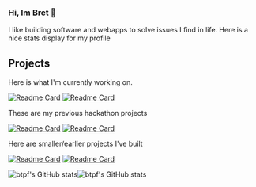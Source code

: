 ### Hi, Im Bret 👋 

I like building software and webapps to solve issues I find in life. Here is a nice stats display for my profile

## Projects
Here is what I'm currently working on.

[![Readme Card](https://github-readme-stats.vercel.app/api/pin/?username=btpf&repo=Alexandria&theme=swift)](https://github.com/btpf/Alexandria)
[![Readme Card](https://github-readme-stats.vercel.app/api/pin/?username=btpf&repo=Python-Notes&theme=swift)](https://github.com/btpf/Python-Notes)

These are my previous hackathon projects

[![Readme Card](https://github-readme-stats.vercel.app/api/pin/?username=btpf&repo=karb)](https://github.com/btpf/karb)
[![Readme Card](https://github-readme-stats.vercel.app/api/pin/?username=btpf&repo=FastDrop)](https://github.com/btpf/FastDrop)

Here are smaller/earlier projects I've built

[![Readme Card](https://github-readme-stats.vercel.app/api/pin/?username=btpf&repo=MoneyAssistant)](https://github.com/btpf/MoneyAssistant)
[![Readme Card](https://github-readme-stats.vercel.app/api/pin/?username=btpf&repo=ForceClose)](https://github.com/btpf/ForceClose)



![btpf's GitHub stats](https://github-readme-stats.vercel.app/api/top-langs/?username=btpf&hide_border=true)![btpf's GitHub stats](https://github-readme-stats.vercel.app/api?username=btpf&count_private=true&show_icons=true&hide_border=true&include_all_commits=true)
<!--
**btpf/btpf** is a ✨ _special_ ✨ repository because its `README.md` (this file) appears on your GitHub profile.

Here are some ideas to get you started:

- 🔭 I’m currently working on ...
- 🌱 I’m currently learning ...
- 👯 I’m looking to collaborate on ...
- 🤔 I’m looking for help with ...
- 💬 Ask me about ...
- 📫 How to reach me: ...
- 😄 Pronouns: ...
- ⚡ Fun fact: ...
-->
